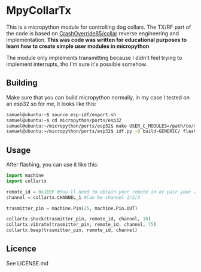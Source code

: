 # MpyCollarTx
This is a micropython module for controlling dog collars. The TX/RF part of the code is based on [CrashOverride85/collar](https://github.com/CrashOverride85/collar) reverse engineering and implementation.
**This was code was written for educational purposes to learn how to create simple user modules in micropython**

The module only implements transmitting because I didn't feel trying to implement interrupts, tho I'm sure it's possible somehow.

## Building
Make sure that you can build micropython normally, in my case I tested on an esp32 so for me, it looks like this:
```bash
samuel@ubuntu:~$ source esp-idf/export.sh
samuel@ubuntu:~$ cd micropython/ports/esp32
samuel@ubuntu:~/micropython/ports/esp32$ make USER_C_MODULES=/path/to/this/repo/micropython.cmake
samuel@ubuntu:~/micropython/ports/esp32$ idf.py -B build-GENERIC/ flash
```

## Usage
After flashing, you can use it like this:
```python
import machine
import collartx

remote_id = 0x1EEF #You'll need to obtain your remote id or pair your receiver with this id. See the manual
channel = collartx.CHANNEL_1 #Can be channel 1/2/3

trasmitter_pin = machine.Pin(25, machine.Pin.OUT)

collartx.shock(trasmitter_pin, remote_id, channel, 10)
collartx.vibrate(trasmitter_pin, remote_id, channel, 75)
collartx.beep(trasmitter_pin, remote_id, channel)
```

## Licence
See LICENSE.md
